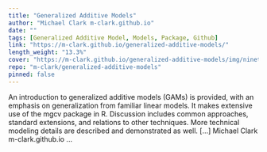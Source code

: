```yaml
---
title: "Generalized Additive Models"
author: "Michael Clark m-clark.github.io"
date: ""
tags: [Generalized Additive Model, Models, Package, Github]
link: "https://m-clark.github.io/generalized-additive-models/"
length_weight: "13.3%"
cover: "https://m-clark.github.io/generalized-additive-models/img/nineteeneightyR.png"
repo: "m-clark/generalized-additive-models"
pinned: false
---
```


An introduction to generalized additive models (GAMs) is provided, with an emphasis on generalization from familiar linear models. It makes extensive use of the mgcv package in R. Discussion includes common approaches, standard extensions, and relations to other techniques. More technical modeling details are described and demonstrated as well. [...] Michael Clark m-clark.github.io  ...
